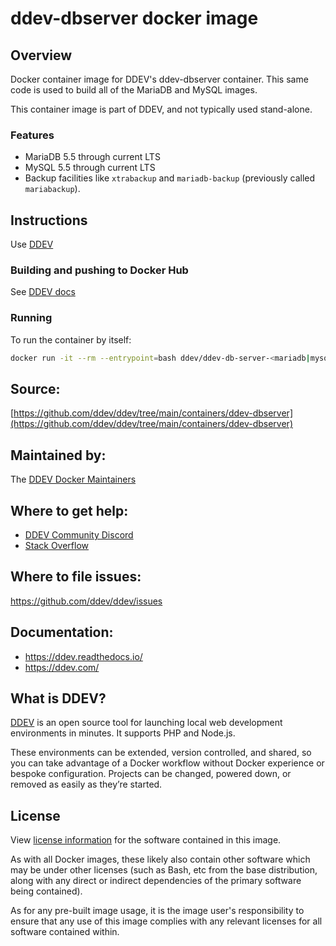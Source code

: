 # ddev-dbserver docker image

## Overview

Docker container image for DDEV's ddev-dbserver container. This same code is used to build all of the MariaDB and MySQL images.

This container image is part of DDEV, and not typically used stand-alone.

### Features

* MariaDB 5.5 through current LTS
* MySQL 5.5 through current LTS
* Backup facilities like `xtrabackup` and `mariadb-backup` (previously called `mariabackup`).

## Instructions

Use [DDEV](https://ddev.readthedocs.io)

### Building and pushing to Docker Hub

See [DDEV docs](https://ddev.readthedocs.io/en/stable/developers/release-management/#pushing-docker-images-with-the-github-actions-workflow)

### Running
To run the container by itself:

```bash
docker run -it --rm --entrypoint=bash ddev/ddev-db-server-<mariadb|mysql>-<version>:<tag>
```

## Source:

[https://github.com/ddev/ddev/tree/main/containers/ddev-dbserver](https://github.com/ddev/ddev/tree/main/containers/ddev-dbserver)

## Maintained by:

The [DDEV Docker Maintainers](https://github.com/ddev)

## Where to get help:

* [DDEV Community Discord](https://ddev.com/s/discord)
* [Stack Overflow](https://stackoverflow.com/questions/tagged/ddev)

## Where to file issues:

https://github.com/ddev/ddev/issues

## Documentation:

* https://ddev.readthedocs.io/
* https://ddev.com/

## What is DDEV?

[DDEV](https://github.com/ddev/ddev) is an open source tool for launching local web development environments in minutes. It supports PHP and Node.js.

These environments can be extended, version controlled, and shared, so you can take advantage of a Docker workflow without Docker experience or bespoke configuration. Projects can be changed, powered down, or removed as easily as they’re started.

## License

View [license information](https://github.com/ddev/ddev/blob/main/LICENSE) for the software contained in this image.

As with all Docker images, these likely also contain other software which may be under other licenses (such as Bash, etc from the base distribution, along with any direct or indirect dependencies of the primary software being contained).

As for any pre-built image usage, it is the image user's responsibility to ensure that any use of this image complies with any relevant licenses for all software contained within.
